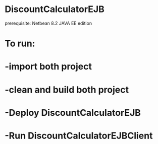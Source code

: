 # DiscountCalculatorEJB

prerequisite:
Netbean 8.2 JAVA EE edition 

# To run:
# -import both project
# -clean and build both project
# -Deploy DiscountCalculatorEJB
# -Run DiscountCalculatorEJBClient



